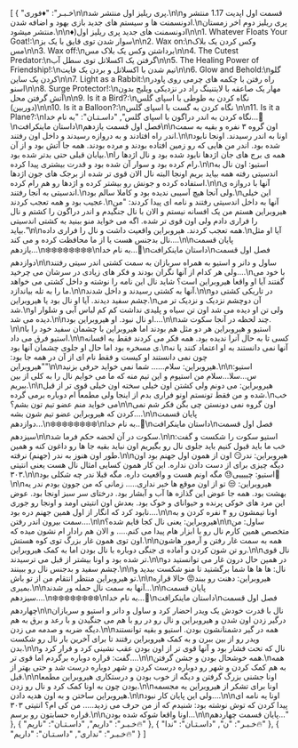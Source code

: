 [
  {
    "خـبـر": "♦️فوری\n\nپری ریلیز اول منتشر شد.\n\nقسمت اول اپدیت 1.17 منتشر و ادونسمنت ها و سیستم های جدید بازی بهود و اضافه شدن.\nپری ریلیز دوم اخر زمستان منتشر میشود.\n\n♦️)ادونسمنت های جدید پری ریلیز اول\n\n1. Whatever Floats Your Goat!:\nسوار شدن توی قایق با یک بز\n\n2. Wax on:\nوکس کردن یک بلاک مس\n\n3. Wax off:\nبرداشتن وکس یک بلاک مس\n\n4. The Cutest Predator:\nگرفتن یک اکسلاتل توی سطل آب\n\n5. The Healing Power of Friendship!:\nتیم شدن با اکسلاتل و بردن یک فایت\n\n6. Glow and Behold:\nگلو کردن یک ساین\n\n7. Light as a Rabbit:\nراه رفتن با چکمه های چرمی روی پاودر اسنو\n\n8. Surge Protector!:\nمهار یک صاعقه با لایتنینگ راد در نزدیکی ویلیج بدون آتش گرفتن محل\n\n9. Is it a Bird?:\nنگاه کردن به طوطی با اسپای گلس (دوربین)\n\n10. Is it a Balloon?:\nنگاه کردن به گست با اسپای گلس \n\n11. Is it a Plane?:\nنگاه کردن به اندر دراگون با اسپای گلس",
    "داسـتـان": "به نام خدا...🌹\nداستان ماینکرافت\nفصل اول قسمت یازدهم\n\nاون گروه ۳ نفره و بقیه به سمت اندر راه افتادند و به دروازه رسیدند و داخل اون رفتند.\n\nاونا به اندر رسیدند. اونجا نابود شده بود. اندر من هایی که رو زمین افتاده بودند و مرده بودند. همه جا آتش بود و از آن بیابان قبلی حتی بدتر شده بود.\nهمه ی برج های جان اژدها نابود شده بود و نال اژدها را رام کرده بود و سوار آن شده بود و قدرت بیشتری پیدا کرده.\n\nاستیو: اون نال به اندسیتی رفته همه بیاید بریم اونجا البته نال الان قوی تر شده از برجک های جون اژدها استفاده کرده و جونش رو بیشتر کرده و اژدها رو هم رام کرده.\n\nآنها با دروازه ی اندسیتی به آنجا رفتند.\nولی آنجا هیچ آسیبی ندیده بود و کاملا سالم بود.\nاین خیلی عجیب بود و همه تعجب کردند.\nآنها به داخل اندسیتی رفتند و نامه ای پیدا کردند: \"من هیروبراین هستم من یک افسانه نیستم و الان با نال جنگیدم و اندر دراگون را کشتم و نال را فراری دادم ولی اون قوی تر شده. اگه می خواید منو ببنید به کشتی اندسیتی بیاید.\"\n\nهمه تعجب کردند. هیروبراین واقعیت داشت و نال را فراری داده.\nآیا او مثل نال بدجنس هست یا از ما محافظت کرده و می کند....\n\nپایان قسمت یازدهم...\n❄️❄️❄️❄️❄️❄️❄️❄️\nبه نام خدا...🌹\nداستان ماینکرافت\nفصل اول قسمت دوازدهم\n\nساول و دانر و استیو به همراه سربازان به سمت کشتی اندر سیتی رفتند ولی هر کدام از آنها نگران بودند و فکر های زیادی در سرشان می چرخید....\nبا خود می گفتند آیا او واقعا هیروبراین است؟ شاید نال این نامه را نوشته و داخل کشتی می خواهد ما را به تله بیاندازد.\n\nآنها به کشتی رسیدند و داخل شدند.\n\nدر تاریکی کشتی دو چشم سفید دیدند. آیا او نال بود یا هیروبراین.\nآن دوچشم نزدیک و نزدیک تر می شد.\nولی تن او دیده می شد اون تن سیاه و پلیدی نداشت کم کم لباس آبی و شلوار او دیده می شد.\n\nاو نال نبود. او هیروبراین بود....\n\nچند لحظه در آنجا سکوت شد. \n\nاستیو و هیروبراین هر دو مثل هم بودند اما هیروبراین با چشمان سفید خود را با استیو فرق می داد.\n\nکسی تا به حال آنرا ندیده بود. همه فکر می کردند فقط یه افسانه ی مسخره بود اما حال او جلوی چشمان آنها بود.\nآنها نمی دانستند به او اعتماد کنند یا نه چون نمی دانستند او کیست و فقط نام ای از آن در همه جا بود: \"هیروبراین\"\n\nهیروبراین: سلام...... شما نمی خواید حرفی بزنید.\n\nاستیو: س...سلا...سلام من استیوم و این تیم منه که ما می خوایم نال را به کلی از بین ببریم.\n\nهیروبراین: می دونم ولی کشتن اون خیلی سخته اون خیلی قوی تر از قبل شده و من فقط تونستم اونو فراری بدم از اینجا ولی مطمعاً ام دوباره برمی گرده.\nخب می خواید منم عضو تیم تون بشم؟\n\nاون گروه نمی دونستن چی بگن فکر شم نمی کردن که هیروبراین عضو تیم شون بشه....\n\nپایان قسمت دوازدهم...\n❄️❄️❄️❄️❄️❄️❄️❄️\nبه نام خدا..🌹\nداستان ماینکرافت\nفصل اول قسمت سیزدهم\n\nسکوت در آن لحضه حکم فرما شد.\n\nاستیو سکوت را شکست و گفت: خب ما باید قبول کنیم باید جلوی نال رو بگیریم اون نباید بقیه جا ها رو داغون کنه و همین طور اون هنوز به ندر (جهنم) نرفته.\n\nهیروبراین: ندر😏 اون از همون اول جهنم بود اون دیگه چیزی برای از دست دادن نداره. این کار همون کسایی امثال نال هست یعنی انتیتی ۳۰۳.\n\nاستیو: چییییی😓 مگه اونم هست و واقعیت داره. مگه قبلا ندر چه شکلی بود🤔\n\nهیروبراین: 😒 تو از اون موقع ها خبر نداری..... زمانی که من جوون بودم ندر یه بهشت بود. همه جا عوض این گذازه ها آب و آبشار بود. درختای سر سبز اونجا بود. عوض این مرد های خوکی پرنده و حیوانای و خوک بود. بعدش اون انتیتی اومد و اونجا رو جوری نابود کرد که انگار از اول همین جهنم دره بود....\n\nاونا تیمشون رو ۴ نفره کردن و به سمت بیرون اندر رفتن....\n\nهیروبراین: یعنی نال کجا قایم شده؟\n\nساول: من متخصص همین کارم نال رو با ابزار هام پیدا می کنم..... و الان هم رادار ام نشون میده که اون توی همون غار بزرگ توی کوه هستش.\n\nهمه به سمت غار رفتن و آرمور هاشون رو تن شون کردن و آماده ی جنگی دوباره با نال بودن اما به کمک هیروبراین.\n\nنال قوی تر شده بود و اونا بیشتر از قبل می ترسیدند.\n\nدر همین حال درون غار می توانستید دو چشم سفید و بدجنس نال رو ببینند.\n\nنال: ها ها ها شما برگشتید تا منو شکست ببدید و تو هیروبراین منتظر انتقام من از تو باش.\n\nهیروبراین: دهنت رو ببند😡 حالا قراره بمیری.\n\nآنها به سمت نال حمله ور شدند...\n\nپایان قسمت سیزدهم....\n❄️❄️❄️❄️❄️❄️❄️❄️\nبه نام خدا...🌹\nداستان ماینکرافت\nفصل اول قسمت چهاردهم\n\nنال با قدرت خودش یک ویدر احضار کرد و ساول و دانر و استیو و سربازان درگیر زدن اون شدن و هیروبراین و نال رو در رو با هم می جنگیدن و با رعد و برق به هم دیگه ضربه و صدمه می زدن.\n\nهمه در گیر دشمنانشون بودن. استیو و بقیه توانستند ویدر رو از بین ببرن و به کمک هیروبراین رفتند تا برای آخرین بار نال رو شکست بدن.\n\nنال که تحت فشار بود و آنها قوی تر از اون بودن عقب نشینی کرد و فرار کرد و گفت: قراره دوباره برگردم اما قوی تر....\n\nهمه خوشحال بودن و جشن گرفتن.\nهمه به هم کمک کردن و شهر رو دوباره درست کردن و شهر دوباره درست شد و حتی بهتر از قبل.\n\nاونا جشنی بزرگ گرفتن و دیگه از خوب بودن و درستکاری هیروبراین مطمعا بودن چون به اونا کمک کرد و نال رو زدن.\n\nاونا برای تشکر از هیروبراین یه مجسمه هیروبراین ساختن و به اون هدیه دادن.\n\nولی این پایان کار نبود....\n\nاونا یه نامه ای پیدا کردن که توش نوشته بود: شنیدم که از من حرف می زدید..... من کی ام؟ انتیتی ۳۰۳ قراره حسابتون رو برسم.\n\nاونا واقعا شوکه شده بودن...\n\nپایان قسمت چهاردهم..."
  },
  {
    "خـبـر": "داریم",
    "داسـتـان": "ناریم🔥"
  },
  {
    "خـبـر": "ن",
    "داسـتـان": "ندا🔥"
  },
  {
    "خـبـر": "نداری",
    "داسـتـان": "داریم🔥"
  }
]
